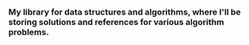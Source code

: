 ### My library for data structures and algorithms, where I'll be storing solutions and references for various algorithm problems.
